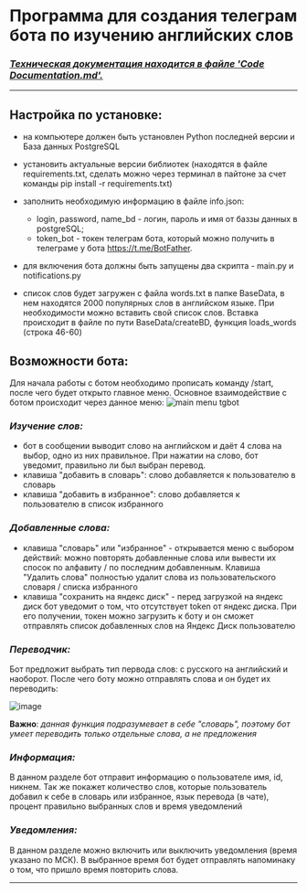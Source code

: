 # Программа для создания телеграм бота по изучению английских слов

### _[Техническая документация находится в файле 'Code Documentation.md'.](./Code_Documentation.md)_
----
## Настройка по установке:
- на компьютере должен быть установлен Python последней версии и База данных PostgreSQL
- установить актуальные версии библиотек (находятся в файле requirements.txt, сделать можно через терминал в пайтоне за счет команды  pip install -r requirements.txt)
- заполнить необходимую информацию в файле info.json:
  
    - login, password, name_bd - логин, пароль и имя от баззы данных в postgreSQL;
    - token_bot - токен телеграм бота, который можно получить в телеграме у бота https://t.me/BotFather.

- для включения бота должны быть запущены два скрипта - main.py и notifications.py
- список слов будет загружен с файла words.txt в папке BaseData, в нем находятся 2000 популярных слов в английском языке. При необходимости можно вставить свой список слов. Вставка происходит в файле по пути BaseData/createBD, функция loads_words (строка 46-60)

## Возможности бота:
Для начала работы с ботом необходимо прописать команду /start, после чего будет открыто главное меню. Основное взаимодействие с ботом происходит через данное меню:
![main menu tgbot](https://github.com/user-attachments/assets/6d183bb8-2027-490a-8dc8-0c13d7084520)


### _Изучение слов:_
- бот в сообщении выводит слово на английском и даёт 4 слова на выбор, одно из них правильное. При нажатии на слово, бот уведомит, правильно ли был выбран перевод.
- клавиша "добавить в словарь": слово добавляется к пользователю в словарь
- клавиша "добавить в избранное": слово добавляется к пользователю в список избранного

### _Добавленные слова:_
- клавиша "словарь" или "избранное" - открывается меню с выбором действий: можно повторять добавленные слова или вывести их спосок по алфавиту / по последним добавленным. Клавиша "Удалить слова" полностью удалит слова из пользовательского словаря / списка избранного
- клавиша "сохранить на яндекс диск" - перед загрузкой на яндекс диск бот уведомит о том, что отсутствует token от яндекс диска. При его получении, токен можно загрузить к боту и он сможет отправлять список добавленных слов на Яндекс Диск пользователю

### _Переводчик:_
Бот предложит выбрать тип первода слов: с русского на английский и наоборот. После чего боту можно отправлять слова и он будет их переводить:

![image](https://github.com/user-attachments/assets/112a51c4-4fa0-466d-b497-042f1464ee77)


**Важно**: _данная функция подразумевает в себе "словарь", поэтому бот умеет переводить только отдельные слова, а не предложения_

### _Информация:_
В данном разделе бот отправит информацию о пользователе имя, id, никнем. Так же покажет количество слов, которые пользователь добавил к себе в словарь или избранное, язык перевода (в чате), процент правильно выбранных слов и время уведомлений

### _Уведомления:_
В данном разделе можно включить или выключить уведомления (время указано по МСК). В выбранное время бот будет отправлять напоминаку о том, что пришло время повторить слова.

------
